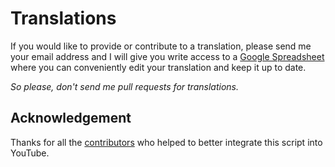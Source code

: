 Translations
============

If you would like to provide or contribute to a translation, please send me
your email address and I will give you write access to a [Google Spreadsheet][spreadsheet]
where you can conveniently edit your translation and keep it up to date.

*So please, don't send me pull requests for translations.*

Acknowledgement
---------------

Thanks for all the [contributors][translators] who helped to better integrate
this script into YouTube.

[spreadsheet]: http://goo.gl/5RuFcP "Userscript i18n"
[translators]: translators.md "List of translators"
